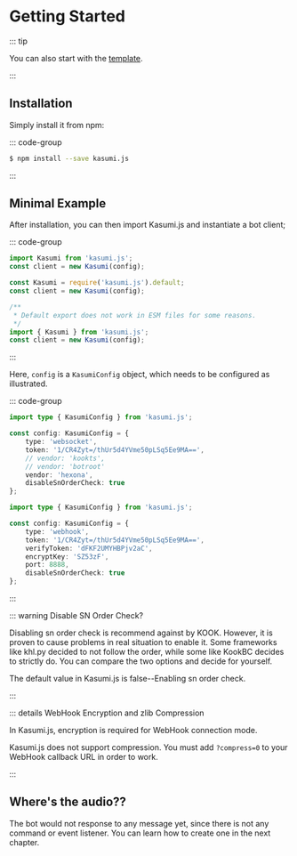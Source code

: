 # Getting Started

::: tip

You can also start with the [template](https://github.com/hexona69/kasumi-template).

:::

## Installation

Simply install it from npm:

::: code-group

```sh [npm]
$ npm install --save kasumi.js
```

:::

## Minimal Example

After installation, you can then import Kasumi.js and instantiate a bot client;

::: code-group

```typescript [index.ts]
import Kasumi from 'kasumi.js';
const client = new Kasumi(config);
```

```javascript [index.cjs]
const Kasumi = require('kasumi.js').default;
const client = new Kasumi(config);
```

```javascript [index.mjs]
/**
 * Default export does not work in ESM files for some reasons.
 */
import { Kasumi } from 'kasumi.js';
const client = new Kasumi(config);
```

:::

Here, `config` is a `KasumiConfig` object, which needs to be configured as illustrated.

::: code-group

```typescript [WebSocket]
import type { KasumiConfig } from 'kasumi.js';

const config: KasumiConfig = {
    type: 'websocket',
    token: '1/CR4Zyt=/thUr5d4YVme50pLSq5Ee9MA==',
    // vendor: 'kookts',
    // vendor: 'botroot'
    vendor: 'hexona',
    disableSnOrderCheck: true
};
```

```typescript [WebHook]
import type { KasumiConfig } from 'kasumi.js';

const config: KasumiConfig = {
    type: 'webhook',
    token: '1/CR4Zyt=/thUr5d4YVme50pLSq5Ee9MA==',
    verifyToken: 'dFKF2UMYHBPjv2aC',
    encryptKey: 'SZ53zF',
    port: 8888,
    disableSnOrderCheck: true
};
```

:::

::: warning Disable SN Order Check?

Disabling sn order check is recommend against by KOOK. However, it is proven to cause problems in real situation to enable it. Some frameworks like khl.py decided to not follow the order, while some like KookBC decides to strictly do. You can compare the two options and decide for yourself.

The default value in Kasumi.js is false--Enabling sn order check.

:::

::: details WebHook Encryption and zlib Compression

In Kasumi.js, encryption is required for WebHook connection mode.

Kasumi.js does not support compression. You must add `?compress=0` to your WebHook callback URL in order to work.

:::

## Where's the audio??

The bot would not response to any message yet, since there is not any command or event listener. You can learn how to create one in the next chapter.